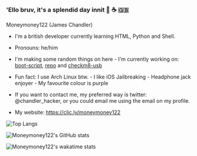 ### 'Ello bruv, it's a splendid day innit 👋 ☕️ 🇬🇧

Moneymoney122 (James Chandler)

<!--
**Moneymoney122/Moneymoney122** is a ✨ _special_ ✨ repository because its `README.md` (this file) appears on your GitHub profile.

Here are some ideas to get you started:

- 🔭 I’m currently working on ...
- 🌱 I’m currently learning ...
- 👯 I’m looking to collaborate on ...
- 🤔 I’m looking for help with ...
- 💬 Ask me about ...
- 📫 How to reach me: ...
- 😄 Pronouns: ...
- ⚡ Fun fact: ...
-->

- I'm a british developer currently learning HTML, Python and Shell.

- Pronouns: he/him

- I'm making some random things on here - I'm currently working on: [boot-script](https://github.com/moneymoney122/boot-script), [repo](https://github.com/moneymoney122/repo) and [checkm8-usb](https://github.com/moneymoney122/checkm8-usb)

- Fun fact: I use Arch Linux btw. - I like iOS Jailbreaking - Headphone jack enjoyer - My favourite colour is purple

- If you want to contact me, my preferred way is twitter: @chandler_hacker, or you could email me using the email on my profile.

- My website: https://clic.ly/moneymoney122

![Top Langs](https://github-readme-stats.vercel.app/api/top-langs/?username=Moneymoney122&layout=compact&border_color=2E1A47&bg_color=DEG,013220,2E1A47&theme=midnight-purple)

![Moneymoney122's GitHub stats](https://github-readme-stats.vercel.app/api?username=Moneymoney122&text_color=39ff14&border_color=2E1A47&bg_color=DEG,013220,2E1A47&theme=midnight-purpleshow_icons=true)

![Moneymoney122's wakatime stats](https://github-readme-stats.vercel.app/api/wakatime?username=moneymoney122&border_color=2E1A47&bg_color=DEG,013220,2E1A47&theme=midnight-purple)
